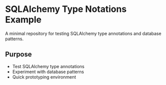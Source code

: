 # SQLAlchemy Type Notations Example

A minimal repository for testing SQLAlchemy type annotations and database patterns.

## Purpose

- Test SQLAlchemy type annotations
- Experiment with database patterns
- Quick prototyping environment
